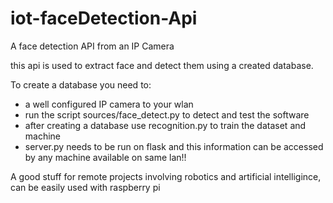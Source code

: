 # iot-faceDetection-Api
A face detection API from an IP Camera

this api is used to extract face and detect them using a created database.

To create a database you need to:

  * a well configured IP camera to your wlan 
  * run the script sources/face_detect.py to detect and test the software
  * after creating a database use recognition.py to train the dataset and machine
  * server.py needs to be run on flask and this information can be accessed by any machine available on same lan!!
   
A good stuff for remote projects involving robotics and artificial intelligince, can be easily used with raspberry pi
